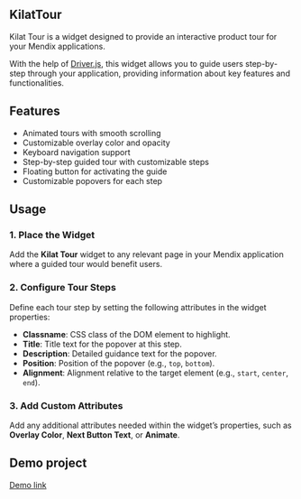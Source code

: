 ## KilatTour
Kilat Tour is a widget designed to provide an interactive product tour for your Mendix applications.

With the help of [Driver.js](https://github.com/kamranahmedse/driver.js), this widget allows you to guide users step-by-step through your application, providing information about key features and functionalities.

## Features
- Animated tours with smooth scrolling
- Customizable overlay color and opacity
- Keyboard navigation support
- Step-by-step guided tour with customizable steps
- Floating button for activating the guide
- Customizable popovers for each step

## Usage
### 1. Place the Widget
Add the **Kilat Tour** widget to any relevant page in your Mendix application where a guided tour would benefit users.

### 2. Configure Tour Steps
Define each tour step by setting the following attributes in the widget properties:
- **Classname**: CSS class of the DOM element to highlight.
- **Title**: Title text for the popover at this step.
- **Description**: Detailed guidance text for the popover.
- **Position**: Position of the popover (e.g., `top`, `bottom`).
- **Alignment**: Alignment relative to the target element (e.g., `start`, `center`, `end`).

### 3. Add Custom Attributes
Add any additional attributes needed within the widget’s properties, such as **Overlay Color**, **Next Button Text**, or **Animate**.

## Demo project
[Demo link](https://kilatwidget-sandbox.mxapps.io/)